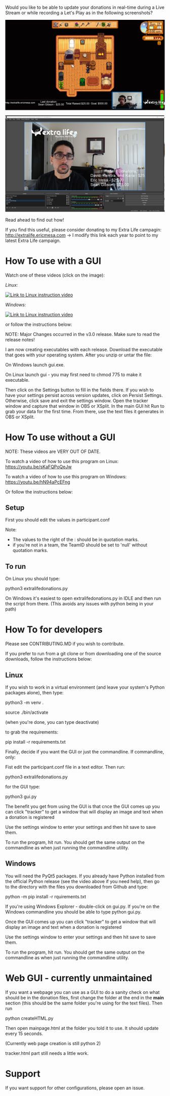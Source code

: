 Would you like to be able to update your donations in real-time during a Live Stream or while recording a Let's Play as in the following screenshots?

![Updates while in-game](https://github.com/djotaku/ELDonationTracker/blob/devel/screenshots/IngameUpdates.png)

![Updates while the webcam is the main focus](https://github.com/djotaku/ELDonationTracker/blob/devel/screenshots/RecentDonations.png)

Read ahead to find out how!

If you find this useful, please consider donating to my Extra Life campagin: http://extralife.ericmesa.com -> I modify this link each year to point to my latest Extra Life campaign.

# How To use with a GUI

Watch one of these videos (click on the image):

*Linux:*

<a href="https://youtu.be/oEZJXh3jaec" target="_blank"><img src="http://img.youtube.com/vi/oEZJXh3jaec/0.jpg" 
alt="Link to Linux instruction video"/></a>

*Windows:*

<a href="https://youtu.be/YwvxuauPzhM" target="_blank"><img src="http://img.youtube.com/vi/YwvxuauPzhM/0.jpg" 
alt="Link to Linux instruction video"/></a>

or follow the instructions below:

NOTE: Major Changes occurred in the v3.0 release. Make sure to read the release notes!

I am now creating executables with each release. Download the executable that goes with your operating system. After you unzip or untar the file:

On Windows launch gui.exe.

On Linux launch gui - you may first need to chmod 775 to make it executable.

Then click on the Settings button to fill in the fields there. If you wish to have your settings persist across version updates, click on Persist Settings. Otherwise, click save and exit the settings window. Open the tracker window and capture that window in OBS or XSplit. In the main GUI hit Run to grab your data for the first time. From there, use the text files it generates in OBS or XSplit.

# How To use without a GUI

NOTE: These videos are VERY OUT OF DATE. 

To watch a video of how to use this program on Linux: https://youtu.be/sKaFQPoQeJw

To watch a video of how to use this program on Windows: https://youtu.be/hN94aPcEFng 

Or follow the instructions below: 

## Setup
First you should edit the values in participant.conf

Note:

- The values to the right of the : should be in quotation marks.
- if you're not in a team, the TeamID should be set to 'null' without quotation marks.

## To run

On Linux you should type:

python3 extralifedonations.py

On Windows it's easiest to open extralifedonations.py in IDLE and then run the script from there. (This avoids any issues with python being in your path)

# How To for developers

Please see CONTRIBUTING.MD if you wish to contribute. 

If you prefer to run from a git clone or from downloading one of the source downloads, follow the instructions below:

## Linux

If you wish to work in a virtual environment (and leave your system's Python packages alone), then type:

python3 -m venv .

source ./bin/activate 

(when you're done, you can type deactivate)

to grab the requirements:

pip install -r requirements.txt

Finally, decide if you want the GUI or just the commandline. If commandline, only:

Fist edit the participant.conf file in a text editor. Then run:

python3 extralifedonations.py

for the GUI type:

python3 gui.py 

The benefit you get from using the GUI is that cnce the GUI comes up you can click "tracker" to get a window that will display an image and text when a donation is registered

Use the settings window to enter your settings and then hit save to save them. 

To run the program, hit run. You should get the same output on the commandline as when just running the commandline utility. 

## Windows

You will need the PyQt5 packages. If you already have Python installed from the official Python release (see the video above if you need help), then go to the directory with the files you downloaded from Github and type:

python -m pip install -r rquirements.txt 

If you're using Windows Explorer - double-click on gui.py. If you're on the Windows commandline you should be able to type python gui.py. 

Once the GUI comes up you can click "tracker" to get a window that will display an image and text when a donation is registered

Use the settings window to enter your settings and then hit save to save them. 

To run the program, hit run. You should get the same output on the commandline as when just running the commandline utility. 

# Web GUI - currently unmaintained

If you want a webpage you can use as a GUI to do a sanity check on what should be in the donation files, first change the folder at the end in the __main__ section (this should be the same folder you're using for the text files). Then run

python createHTML.py 

Then open mainpage.html at the folder you told it to use. It should update every 15 seconds.

(Currently web page creation is still python 2)

tracker.html part still needs a little work.

# Support

If you want support for other configurations, please open an issue.
